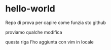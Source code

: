 # hello-world
Repo di prova per capire come funzia sto github

proviamo qualche modifica

questa riga l'ho aggiunta con vim in locale
